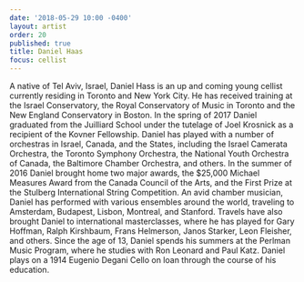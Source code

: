 ```yaml
---
date: '2018-05-29 10:00 -0400'
layout: artist
order: 20
published: true
title: Daniel Haas
focus: cellist
---
```


A native of Tel Aviv, Israel, Daniel Hass is an up and coming young cellist currently
residing in Toronto and New York City. He has received training at the Israel Conservatory, the
Royal Conservatory of Music in Toronto and the New England Conservatory in Boston. In the
spring of 2017 Daniel graduated from the Juilliard School under the tutelage of Joel Krosnick as
a recipient of the Kovner Fellowship. Daniel has played with a number of orchestras in Israel,
Canada, and the States, including the Israel Camerata Orchestra, the Toronto Symphony
Orchestra, the National Youth Orchestra of Canada, the Baltimore Chamber Orchestra, and
others. In the summer of 2016 Daniel brought home two major awards, the $25,000 Michael
Measures Award from the Canada Council of the Arts, and the First Prize at the Stulberg
International String Competition. An avid chamber musician, Daniel has performed with various
ensembles around the world, traveling to Amsterdam, Budapest, Lisbon, Montreal, and Stanford.
Travels have also brought Daniel to international masterclasses, where he has played for Gary
Hoffman, Ralph Kirshbaum, Frans Helmerson, Janos Starker, Leon Fleisher, and others. Since
the age of 13, Daniel spends his summers at the Perlman Music Program, where he studies with
Ron Leonard and Paul Katz. Daniel plays on a 1914 Eugenio Degani Cello on loan through the
course of his education.

